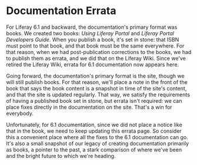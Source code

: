 # Documentation Errata [](id=documentation-errata)

For Liferay 6.1 and backward, the documentation's primary format was books. We
created two books: *Using Liferay Portal* and *Liferay Portal Developers Guide*.
When you publish a book, it's set in stone: that ISBN must point to that book,
and that book must be the same everywhere. For that reason, when we had
post-publication corrections to the books, we had to publish them as errata, and
we did that on the Liferay Wiki. Since we've retired the Liferay Wiki, errata
for 6.1 documentation now appears here. 

Going forward, the documentation's primary format is the site, though we will
still publish books. For that reason, we'll place a note in the front of the
book that says the book content is a snapshot in time of the site's content, and
that the site is updated regularly. That way, we satisfy the requirements of
having a published book set in stone, but errata isn't required: we can place
fixes directly in the documentation on the site. That's a win for everybody. 

Unfortunately, for 6.1 documentation, since we did not place a notice like that
in the book, we need to keep updating this errata page. So consider this a
convenient place where all the fixes to the 6.1 documentation can go. It's also
a small snapshot of our legacy of creating documentation primarily as books, a
pointer to the past, a stark comparison of where we've been and the bright
future to which we're heading. 
